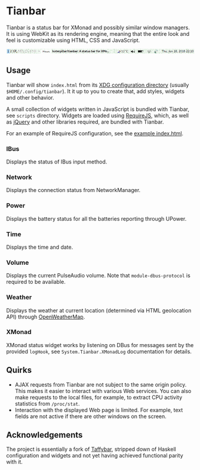 Tianbar
=======

Tianbar is a status bar for XMonad and possibly similar window managers. It is
using WebKit as its rendering engine, meaning that the entire look and feel is
customizable using HTML, CSS and JavaScript.

![Screenshot](tianbar.png)

Usage
-----

Tianbar will show `index.html` from its [XDG configuration directory][xdg]
(usually `$HOME/.config/tianbar`). It it up to you to create that, add styles,
widgets and other behavior.

A small collection of widgets written in JavaScript is bundled with Tianbar,
see `scripts` directory. Widgets are loaded using [RequireJS][requirejs],
which, as well as [jQuery][jquery] and other libraries required, are bundled
with Tianbar.

For an example of RequireJS configuration, see the
[example index.html](index.html).

### IBus

Displays the status of IBus input method.

### Network

Displays the connection status from NetworkManager.

### Power

Displays the battery status for all the batteries reporting through UPower.

### Time

Displays the time and date.

### Volume

Displays the current PulseAudio volume. Note that `module-dbus-protocol`
is required to be available.

### Weather

Displays the weather at current location (determined via HTML geolocation API)
through [OpenWeatherMap][openweathermap].

### XMonad

XMonad status widget works by listening on DBus for messages sent by the
provided `logHook`, see `System.Tianbar.XMonadLog` documentation for details.

Quirks
------

* AJAX requests from Tianbar are not subject to the same origin policy. This
  makes it easier to interact with various Web services. You can also make
  requests to the local files, for example, to extract CPU activity statistics
  from `/proc/stat`.
* Interaction with the displayed Web page is limited. For example, text fields
  are not active if there are other windows on the screen.

Acknowledgements
----------------

The project is essentially a fork of [Taffybar][taffybar], stripped down of
Haskell configuration and widgets and not yet having achieved functional parity
with it.

[freegeoip]: http://freegeoip.net/
[jquery]: http://jquery.com/
[openweathermap]: http://openweathermap.org/
[requirejs]: http://requirejs.org/
[taffybar]: https://github.com/travitch/taffybar
[xdg]: http://standards.freedesktop.org/basedir-spec/basedir-spec-latest.html
